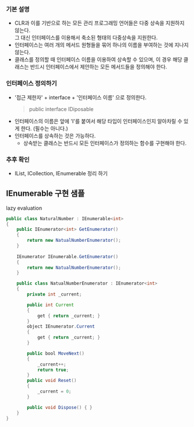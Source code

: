 
### 기본 설명
- CLR과 이를 기반으로 하는 모든 관리 프로그래밍 언어들은 다중 상속을 지원하지 않는다.<br>그 대신 인터페이스를 이용해서 축소된 형태의 다중상속을 지원한다. 
- 인터페이스는 여러 개의 메서드 원형들을 묶어 하나의 이름을 부여하는 것에 지나지 않는다. 
- 클래스를 정의할 때 인터페이스 이름을 이용하여 상속할 수 있으며, 이 경우 해당 클래스는 반드시 인터페이스에서 제안하는 모든 메서드들을 정의해야 한다. 
 
### 인터페이스 정의하기
- '접근 제한자' + interface + '인터페이스 이름' 으로 정의한다. 
    >public interface IDiposable
- 인터페이스의 이름은 앞에 'I'를 붙여서 해당 타입이 인터페이스인지 알아차릴 수 있게 한다. (필수는 아니다.)
- 인터페이스를 상속하는 것은 가능하다.
    - 상속받는 클래스는 반드시 모든 인터페이스가 정의하는 함수를 구현해야 한다.  


### 추후 확인
- IList<T>, ICollection<T>, IEnumerable<T> 정리 하기

## IEnumerable 구현 샘플
lazy evaluation
```java
public class NaturalNumber : IEnumerable<int>
{
    public IEnumerator<int> GetEnumerator()
    {
        return new NatualNumberEnumerator();
    }
    
    IEnumerator IEnumerable.GetEnumerator()
    {
        return new NatualNumberEnumerator();
    }

    public class NatualNumberEnumerator : IEnumerator<int>
    {
        private int _current;

        public int Current
        {
            get { return _current; }
        }
        object IEnumerator.Current
        {
            get { return _current; }
        }

        public bool MoveNext()
        {
            _current++;
            return true;
        }
        public void Reset()
        {
            _current = 0;
        }

        public void Dispose() { }
    }
}
```
